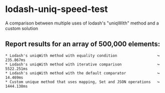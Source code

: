# lodash-uniq-speed-test
A comparison between multiple uses of lodash's "uniqWith" method and a custom solution

## Report results for an array of 500,000 elements:

```
* Lodash's uniqWith method with equality condition                  ↪ 235.867ms
* Lodash's uniqWith method with iterative comparison                ↪ 5522.251ms
* Lodash's uniqWith method with the default comparator              ↪ 14.469ms
* Custom unique method that uses mapping, Set and JSON operations   ↪ 1444.138ms
```
